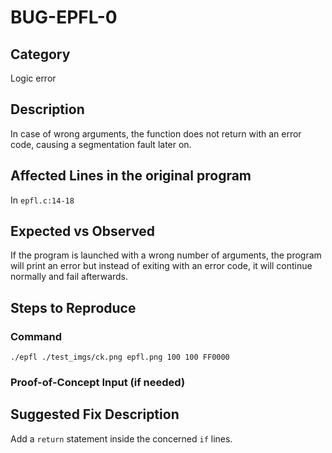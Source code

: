 # BUG-EPFL-0
## Category
Logic error
## Description
In case of wrong arguments, the function does not return with an error code, causing a segmentation fault later on.

## Affected Lines in the original program
In `epfl.c:14-18`

## Expected vs Observed
If the program is launched with a wrong number of arguments, the program will print an error but instead of exiting with an error code, it will continue normally and fail afterwards.

## Steps to Reproduce

### Command

```
./epfl ./test_imgs/ck.png epfl.png 100 100 FF0000
```

### Proof-of-Concept Input (if needed)

## Suggested Fix Description
Add a `return` statement inside the concerned `if` lines.